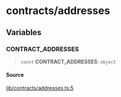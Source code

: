 # contracts/addresses

## Variables

### CONTRACT\_ADDRESSES

> `const` **CONTRACT\_ADDRESSES**: `object`

#### Source

[lib/contracts/addresses.ts:5](https://github.com/PufferFinance/puffer-sdk/blob/0b3b86252c1edc6f41ebb27b139566f820c8b43f/lib/contracts/addresses.ts#L5)

